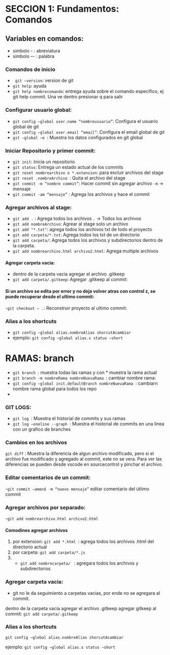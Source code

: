 # SECCION 1: Fundamentos: Comandos
## Variables en comandos:
- simbolo - : abreviatura
- simbolo –- : palabra

### Comandos de inicio

- ``` git –version```: version de git
- ```git help```: ayuda
- ```git help nombrecomando```: entrega ayuda sobre el comando especifico, ej git help commit. Una ve dentro presionar q para salir

### Configurar usuario global:
- ```git config –global user.name “nombreusuario”```: Configura el usuario global de git
- ```git config –global user.email “email”```: Configura el email global de git
- ```git –global –e ```: Muestra los datos configurados en git global

### Iniciar Repositorio y primer commit: 
- ```git init```: Inicia un repositorio
- ```git status```: Entrega un estado actual de los commits
- ```git reset nombrearchivo o *.extension```: para excluir archivos del stage
- ```git reset .nombreArchivo ```: Quita el archivo del stage
- ```git commit -m “nombre commit”```: Hacer commit sin agregar archivo ```-m``` -> mensaje
- ```git commit -am “mensaje”``` : Agrega los archivos y hace el commit

### Agregar archivos al stage:
- ```git add .``` : Agrega todos los archivos ```.``` -> Todos los archivos
- ```git add nombreArchivo```: Agrear al stage solo un archivo 
- ```git add "*.txt"```:  agrega todos los archivos txt de todo el proyecto
- ```git add carpeta/*.txt```: Agrega todos los txt de un directorio
- ```git add carpeta/```: Agrega todos los archivos y subdirectorios dentro de la carpeta.
- ```git add nombrearchivo.html archivo2.html```: Agrega multiple archivos


#### Agregar carpeta vacia:
- dentro de la carpeta vacia agregar el archivo .gitkeep
- ```git add carpeta/.gitkeep```: Agregar .gitkeep al commit: 

#### Si un archivo se edita por error y no deja volver atras con control z, se puede recuperar desde el ultimo commit:
-```git checkout – .```: Reconstruir proyecto al ultimo commit: 

### Alias a los shortcuts
- ```git config –global alias.nombreAlias shorcutAcambiar```
- ejemplo: ```git config –global alias.s status –short```

# RAMAS: branch
- ```git branch ```: muestra todas las ramas y con * muestra la rama actual
- ```git branch -m nombreRama nombreNuevaRama ```: cambiar nombre rama: 
- ```git config –global init.defaultBranch nombreNuevaRama ```: cambiarn nombre rama global para todos los repo
- 
### GIT LOGS:
- ```git log ```: Muestra el historial de commits y sus ramas
- ```git log –oneline --graph ```: Muestra el historial de commits en una linea con un grafico de branches

### Cambios en los archivos
```git diff``` : Muestra la diferencia de algun archivo modificado, pero si el archivo fue modificado y agregado al commit, este no se vera. Para ver las diferencias se pueden desde vscode en sourcecontrol y pinchar el archivo.

### Editar comentarios de un commit: 
-```git commit –amend -m “nuevo mensaje”``` editar comentario del útlimo commit

### Agregar archivos por separado:
-```git add nombrearchivo.html archivo2.html ```

#### Comodines agregar archivos
1. por extension: ```git add *.html ```: agrega todos los archivos .html del directorio actual
2. por carpeta:  ```git add carpeta/*.js ```
3. -  ```git add nombrecarpeta/ ``` : agregara todos los archivos y subdirectorios


### Agregar carpeta vacia:
- git no le da seguimiento a carpetas vacias, por ende no se agregara al commit.

dentro de la carpeta vacia agregar el archivo .gitkeep
agregar gitkeep al commit: ``` git add carpeta/.gitkeep ```
### Alias a los shortcuts
```git config –global alias.nombreAlias shorcutAcambiar```

ejemplo: ```git config –global alias.s status –short```
